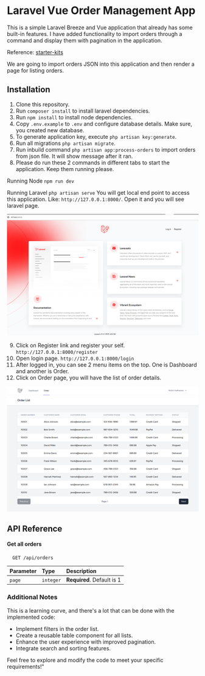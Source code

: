 # Laravel Vue Order Management App
This is a simple Laravel Breeze and Vue application that already has some built-in features. I have added functionality to import orders through a command and display them with pagination in the application.

Reference: [starter-kits](https://laravel.com/docs/11.x/starter-kits#breeze-and-inertia)

We are going to import orders JSON into this application and then render a page for listing orders.

## Installation
1. Clone this repository.
2. Run `composer install` to install laravel dependencies.
3. Run `npm install` to install node dependencies.
4. Copy `.env.example` to `.env` and configure database details. Make sure, you created new database.
5. To generate application key, execute `php artisan key:generate`.
6. Run all migrations `php artisan migrate`.
7. Run inbuild command `php artisan app:process-orders` to import orders from json file. It will show message after it ran.
8. Please do run these 2 commands in different tabs to start the application. Keep them running please.

Running Node
`npm run dev`

Running Laravel
`php artisan serve`
You will get local end point to access this application.
Like: `http://127.0.0.1:8000/`. Open it and you will see laravel page. 

![alt text](image-1.png)

9. Click on Register link and register your self. `http://127.0.0.1:8000/register`
10. Open login page. `http://127.0.0.1:8000/login`
11. After logged in, you can see 2 menu items on the top. One is Dashboard and another is Order.
12. Click on Order page, you will have the list of order details.

![alt text](image.png)

## API Reference

#### Get all orders

```http
  GET /api/orders
```

| Parameter | Type     | Description                |
| :-------- | :------- | :------------------------- |
| `page` | `integer` | **Required**. Default is 1 |


### Additional Notes
This is a learning curve, and there's a lot that can be done with the implemented code:

- Implement filters in the order list.
- Create a reusable table component for all lists.
- Enhance the user experience with improved pagination.
- Integrate search and sorting features.

Feel free to explore and modify the code to meet your specific requirements!"